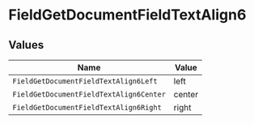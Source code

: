 # FieldGetDocumentFieldTextAlign6


## Values

| Name                                    | Value                                   |
| --------------------------------------- | --------------------------------------- |
| `FieldGetDocumentFieldTextAlign6Left`   | left                                    |
| `FieldGetDocumentFieldTextAlign6Center` | center                                  |
| `FieldGetDocumentFieldTextAlign6Right`  | right                                   |